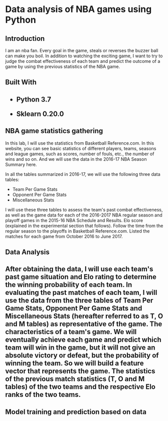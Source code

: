 <h1>Data analysis of NBA games using Python</h1>
<h2>Introduction</h2>
<p>I am an nba fan. Every goal in the game, steals or reverses the buzzer ball can make you boil. 
In addition to watching the exciting game, I want to try to judge the combat effectiveness of each team 
and predict the outcome of a game by using the previous statistics of the NBA game.</p>
<h2>Built With<h2>
  <p>
  <ul>
    <li><p><frot size =1>Python 3.7</p></li>
    <li><p><frot size =1>Sklearn 0.20.0</p></li>
    </ul></p>
 <h2>NBA game statistics gathering</h2>
  <p>
    In this lab, I will use the statistics from Basketball Reference.com. In this website, you can see basic statistics of different players, teams, seasons and league games, such as scores, number of fouls, etc., the number of wins and so on. And we will use the data in the 2016-17 NBA Season Summary here.</p>
  <p>In all the tables summarized in 2016-17, we will use the following three data tables:
  <ul>
  <li>Team Per Game Stats</li>
    <li>Opponent Per Game Stats</li>
    <li>Miscellaneous Stats</li>
  </ul>
  I will use these three tables to assess the team's past combat effectiveness, as well as the game data for each of the 2016-2017 NBA regular season and playoff games in the 2015-16 NBA Schedule and Results. Elo score (explained in the experimental section that follows). Follow the time from the regular season to the playoffs in Basketball Reference.com. Listed the matches for each game from October 2016 to June 2017.
  </p>
 <h2>Data Analysis<h2>
  <p>After obtaining the data, I will use each team's past game situation and Elo rating to determine the winning probability of each team. In evaluating the past matches of each team, I will use the data from the three tables of Team Per Game Stats, Opponent Per Game Stats and Miscellaneous Stats (hereafter referred to as T, O and M tables) as representative of the game. The characteristics of a team's game. We will eventually achieve each game and predict which team will win in the game, but it will not give an absolute victory or defeat, but the probability of winning the team. So we will build a feature vector that represents the game. The statistics of the previous match statistics (T, O and M tables) of the two teams and the respective Elo ranks of the two teams.
  </p>
<h2>Model training and prediction based on data</h2>
  
